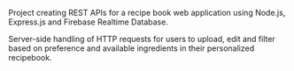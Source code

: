 Project creating REST APIs for a recipe book web application using Node.js, Express.js and Firebase Realtime Database.

Server-side handling of HTTP requests for users to upload, edit and filter based on preference and available ingredients in their personalized recipebook.
